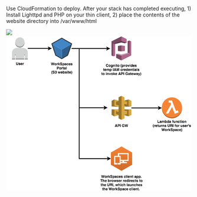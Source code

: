 Use CloudFormation to deploy. After your stack has completed executing, 1) Install Lighttpd and PHP on your thin client, 2) place the contents of the website directory into /var/www/html

<td>
  <a href="https://console.aws.amazon.com/cloudformation/home?region=us-west-2#/stacks/new?stackName=WorkSpacesUserPortal&amp;templateURL=https://s3-us-west-2.amazonaws.com/debrosse-cloudformation-templates/cloudformation-teradici-client.yaml" target="_blank">
   <span class="inlinemediaobject">
   <img src="https://s3.amazonaws.com/cloudformation-examples/cloudformation-launch-stack.png">
   </span>
  </a>
</td>

<br>
<img src="architecture.png">
<br>
